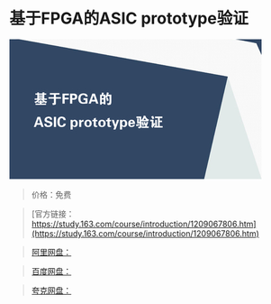 # 基于FPGA的ASIC prototype验证

![img](../../../assets/study163/free/9920a3d8551e46228edb9e350c30d63b.jpg)

> 价格：免费

> [官方链接：https://study.163.com/course/introduction/1209067806.htm](https://study.163.com/course/introduction/1209067806.htm)

> [阿里网盘：]()

> [百度网盘：]()

> [夸克网盘：]()
